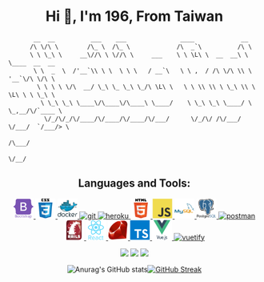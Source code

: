 <h1 align="center">Hi 👋, I'm 196, From Taiwan</h1>


```
       __  __          ___    ___               ____             __                  
      /\ \/\ \        /\_ \  /\_ \             /\  _`\          /\ \                 
      \ \ \_\ \     __\//\ \ \//\ \     ___    \ \ \L\ \  __  __\ \ \____  __  __    
       \ \  _  \  /'__`\\ \ \  \ \ \   / __`\   \ \ ,  / /\ \/\ \\ \ '__`\/\ \/\ \   
        \ \ \ \ \/\  __/ \_\ \_ \_\ \_/\ \L\ \   \ \ \\ \\ \ \_\ \\ \ \L\ \ \ \_\ \  
         \ \_\ \_\ \____\/\____\/\____\ \____/    \ \_\ \_\ \____/ \ \_,__/\/`____ \ 
          \/_/\/_/\/____/\/____/\/____/\/___/      \/_/\/ /\/___/   \/___/  `/___/> \
                                                                               /\___/
                                                                               \/__/ 
```


<h2 align="center">Languages and Tools:</h3>
<p align="center"> <a href="https://getbootstrap.com" target="_blank" rel="noreferrer"> <img src="https://raw.githubusercontent.com/devicons/devicon/master/icons/bootstrap/bootstrap-plain-wordmark.svg" alt="bootstrap" width="40" height="40"/>  <a href="https://www.w3schools.com/css/" target="_blank" rel="noreferrer"> <img src="https://raw.githubusercontent.com/devicons/devicon/master/icons/css3/css3-original-wordmark.svg" alt="css3" width="40" height="40"/> </a> <a href="https://www.docker.com/" target="_blank" rel="noreferrer"> <img src="https://raw.githubusercontent.com/devicons/devicon/master/icons/docker/docker-original-wordmark.svg" alt="docker" width="40" height="40"/> </a> <a href="https://git-scm.com/" target="_blank" rel="noreferrer"> <img src="https://www.vectorlogo.zone/logos/git-scm/git-scm-icon.svg" alt="git" width="40" height="40"/> </a> <a href="https://heroku.com" target="_blank" rel="noreferrer"> <img src="https://www.vectorlogo.zone/logos/heroku/heroku-icon.svg" alt="heroku" width="40" height="40"/> </a> <a href="https://www.w3.org/html/" target="_blank" rel="noreferrer"> <img src="https://raw.githubusercontent.com/devicons/devicon/master/icons/html5/html5-original-wordmark.svg" alt="html5" width="40" height="40"/> </a> <a href="https://developer.mozilla.org/en-US/docs/Web/JavaScript" target="_blank" rel="noreferrer"> <img src="https://raw.githubusercontent.com/devicons/devicon/master/icons/javascript/javascript-original.svg" alt="javascript" width="40" height="40"/> </a> <a href="https://www.mysql.com/" target="_blank" rel="noreferrer"> <img src="https://raw.githubusercontent.com/devicons/devicon/master/icons/mysql/mysql-original-wordmark.svg" alt="mysql" width="40" height="40"/> </a> <a href="https://www.postgresql.org" target="_blank" rel="noreferrer"> <img src="https://raw.githubusercontent.com/devicons/devicon/master/icons/postgresql/postgresql-original-wordmark.svg" alt="postgresql" width="40" height="40"/> </a> <a href="https://postman.com" target="_blank" rel="noreferrer"> <img src="https://www.vectorlogo.zone/logos/getpostman/getpostman-icon.svg" alt="postman" width="40" height="40"/> </a> <a href="https://rubyonrails.org" target="_blank" rel="noreferrer"> <img src="https://raw.githubusercontent.com/devicons/devicon/master/icons/rails/rails-original-wordmark.svg" alt="rails" width="40" height="40"/> </a> <a href="https://reactjs.org/" target="_blank" rel="noreferrer"> <img src="https://raw.githubusercontent.com/devicons/devicon/master/icons/react/react-original-wordmark.svg" alt="react" width="40" height="40"/> </a> <a href="https://www.ruby-lang.org/en/" target="_blank" rel="noreferrer"> <img src="https://raw.githubusercontent.com/devicons/devicon/master/icons/ruby/ruby-original.svg" alt="ruby" width="40" height="40"/> </a> <a href="https://www.typescriptlang.org/" target="_blank" rel="noreferrer"> <img src="https://raw.githubusercontent.com/devicons/devicon/master/icons/typescript/typescript-original.svg" alt="typescript" width="40" height="40"/> </a> <a href="https://vuejs.org/" target="_blank" rel="noreferrer"> <img src="https://raw.githubusercontent.com/devicons/devicon/master/icons/vuejs/vuejs-original-wordmark.svg" alt="vuejs" width="40" height="40"/> </a> <a href="https://vuetifyjs.com/en/" target="_blank" rel="noreferrer"> <img src="https://bestofjs.org/logos/vuetify.svg" alt="vuetify" width="40" height="40"/> </a> </p>

<div align="center">

![](http://github-profile-summary-cards.vercel.app/api/cards/profile-details?username=chen-196-hub&theme=2077)
![](http://github-profile-summary-cards.vercel.app/api/cards/repos-per-language?username=chen-196-hub&theme=2077)
![](http://github-profile-summary-cards.vercel.app/api/cards/most-commit-language?username=chen-196-hub&theme=2077)

![Anurag's GitHub stats](https://github-readme-stats.vercel.app/api?username=chen-196-hub&count_private=true&show_icons=true&theme=dark)[![GitHub Streak](https://streak-stats.demolab.com?user=chen-196-hub&theme=dark)](https://git.io/streak-stats)


</div>



